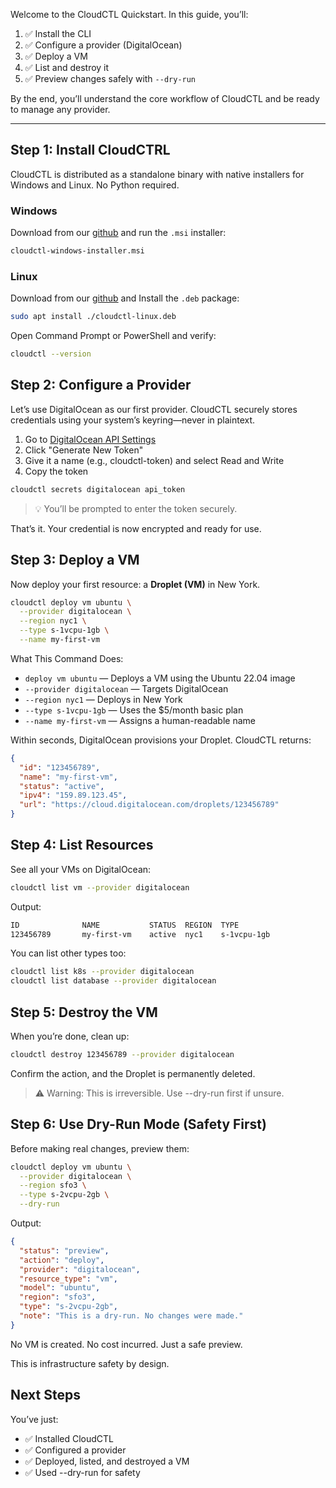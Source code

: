 Welcome to the CloudCTL Quickstart. In this guide, you’ll:

1. ✅ Install the CLI
2. ✅ Configure a provider (DigitalOcean)
3. ✅ Deploy a VM
4. ✅ List and destroy it
5. ✅ Preview changes safely with `--dry-run`

By the end, you’ll understand the core workflow of CloudCTL and be ready to manage any provider.

---

## Step 1: Install CloudCTRL

CloudCTL is distributed as a standalone binary with native installers for Windows and Linux. No Python required.

### Windows

Download from our [github](http://github.com/sharang-tech/cloudctrl/releases "Download CloudCTRL") and run the `.msi` installer:

```bash
cloudctl-windows-installer.msi
```

### Linux

Download from our [github](http://github.com/sharang-tech/cloudctrl/releases "Download CloudCTRL") and Install the `.deb` package:

```bash
sudo apt install ./cloudctl-linux.deb
```

Open Command Prompt or PowerShell and verify:

```bash
cloudctl --version
```

## Step 2: Configure a Provider

Let’s use DigitalOcean as our first provider. CloudCTL securely stores credentials using your system’s keyring—never in plaintext.

1. Go to [DigitalOcean API Settings](https://cloud.digitalocean.com/account/api/tokens)
2. Click "Generate New Token"
3. Give it a name (e.g., cloudctl-token) and select Read and Write
4. Copy the token

```bash
cloudctl secrets digitalocean api_token
```

> 💡 You’ll be prompted to enter the token securely.

That’s it. Your credential is now encrypted and ready for use.

## Step 3: Deploy a VM

Now deploy your first resource: a **Droplet (VM)** in New York.

```bash
cloudctl deploy vm ubuntu \
  --provider digitalocean \
  --region nyc1 \
  --type s-1vcpu-1gb \
  --name my-first-vm
```

What This Command Does:

* ``deploy vm ubuntu`` — Deploys a VM using the Ubuntu 22.04 image
* ``--provider digitalocean`` — Targets DigitalOcean
* ``--region nyc1`` — Deploys in New York
* ``--type s-1vcpu-1gb`` — Uses the $5/month basic plan
* ``--name my-first-vm`` — Assigns a human-readable name

Within seconds, DigitalOcean provisions your Droplet. CloudCTL returns:

```json
{
  "id": "123456789",
  "name": "my-first-vm",
  "status": "active",
  "ipv4": "159.89.123.45",
  "url": "https://cloud.digitalocean.com/droplets/123456789"
}
```

## Step 4: List Resources

See all your VMs on DigitalOcean:

```bash
cloudctl list vm --provider digitalocean
```

Output:

```bash
ID              NAME           STATUS  REGION  TYPE
123456789       my-first-vm    active  nyc1    s-1vcpu-1gb
```

You can list other types too:

```bash
cloudctl list k8s --provider digitalocean
cloudctl list database --provider digitalocean
```

## Step 5: Destroy the VM

When you’re done, clean up:

```bash
cloudctl destroy 123456789 --provider digitalocean
```

Confirm the action, and the Droplet is permanently deleted.

> ⚠️ Warning: This is irreversible. Use --dry-run first if unsure.

## Step 6: Use Dry-Run Mode (Safety First)

Before making real changes, preview them:

```bash
cloudctl deploy vm ubuntu \
  --provider digitalocean \
  --region sfo3 \
  --type s-2vcpu-2gb \
  --dry-run
```

Output:

```json
{
  "status": "preview",
  "action": "deploy",
  "provider": "digitalocean",
  "resource_type": "vm",
  "model": "ubuntu",
  "region": "sfo3",
  "type": "s-2vcpu-2gb",
  "note": "This is a dry-run. No changes were made."
}
```

No VM is created. No cost incurred. Just a safe preview.

This is infrastructure safety by design.

## Next Steps

You’ve just:

* ✅ Installed CloudCTL
* ✅ Configured a provider
* ✅ Deployed, listed, and destroyed a VM
* ✅ Used --dry-run for safety

